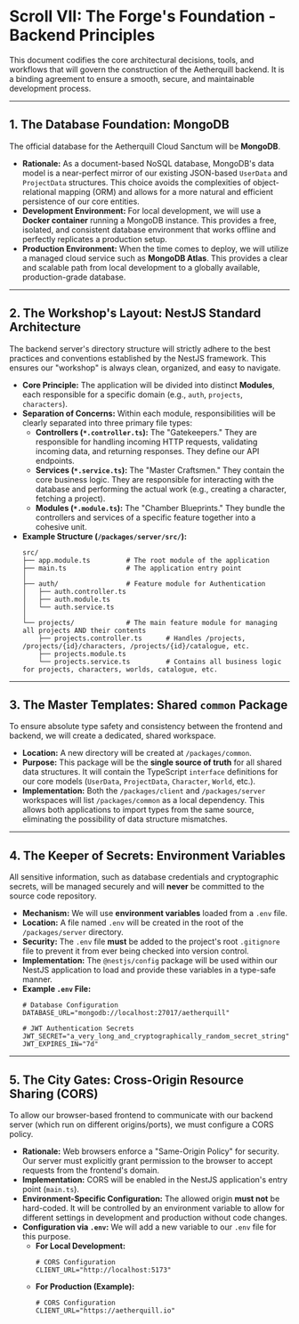 # Scroll VII: The Forge's Foundation - Backend Principles

This document codifies the core architectural decisions, tools, and workflows that will govern the construction of the Aetherquill backend. It is a binding agreement to ensure a smooth, secure, and maintainable development process.

---

## 1. The Database Foundation: MongoDB

The official database for the Aetherquill Cloud Sanctum will be **MongoDB**.

-   **Rationale:** As a document-based NoSQL database, MongoDB's data model is a near-perfect mirror of our existing JSON-based `UserData` and `ProjectData` structures. This choice avoids the complexities of object-relational mapping (ORM) and allows for a more natural and efficient persistence of our core entities.
-   **Development Environment:** For local development, we will use a **Docker container** running a MongoDB instance. This provides a free, isolated, and consistent database environment that works offline and perfectly replicates a production setup.
-   **Production Environment:** When the time comes to deploy, we will utilize a managed cloud service such as **MongoDB Atlas**. This provides a clear and scalable path from local development to a globally available, production-grade database.

---

## 2. The Workshop's Layout: NestJS Standard Architecture

The backend server's directory structure will strictly adhere to the best practices and conventions established by the NestJS framework. This ensures our "workshop" is always clean, organized, and easy to navigate.

-   **Core Principle:** The application will be divided into distinct **Modules**, each responsible for a specific domain (e.g., `auth`, `projects`, `characters`).
-   **Separation of Concerns:** Within each module, responsibilities will be clearly separated into three primary file types:
    -   **Controllers (`*.controller.ts`):** The "Gatekeepers." They are responsible for handling incoming HTTP requests, validating incoming data, and returning responses. They define our API endpoints.
    -   **Services (`*.service.ts`):** The "Master Craftsmen." They contain the core business logic. They are responsible for interacting with the database and performing the actual work (e.g., creating a character, fetching a project).
    -   **Modules (`*.module.ts`):** The "Chamber Blueprints." They bundle the controllers and services of a specific feature together into a cohesive unit.
  -   **Example Structure (`/packages/server/src/`):**
      ```
      src/
      ├── app.module.ts         # The root module of the application
      ├── main.ts               # The application entry point
      │
      ├── auth/                 # Feature module for Authentication
      │   ├── auth.controller.ts
      │   ├── auth.module.ts
      │   └── auth.service.ts
      │
      └── projects/             # The main feature module for managing all projects AND their contents
          ├── projects.controller.ts      # Handles /projects, /projects/{id}/characters, /projects/{id}/catalogue, etc.
          ├── projects.module.ts
          └── projects.service.ts         # Contains all business logic for projects, characters, worlds, catalogue, etc.
      ```
      
---

## 3. The Master Templates: Shared `common` Package

To ensure absolute type safety and consistency between the frontend and backend, we will create a dedicated, shared workspace.

-   **Location:** A new directory will be created at `/packages/common`.
-   **Purpose:** This package will be the **single source of truth** for all shared data structures. It will contain the TypeScript `interface` definitions for our core models (`UserData`, `ProjectData`, `Character`, `World`, etc.).
-   **Implementation:** Both the `/packages/client` and `/packages/server` workspaces will list `/packages/common` as a local dependency. This allows both applications to import types from the same source, eliminating the possibility of data structure mismatches.

---

## 4. The Keeper of Secrets: Environment Variables

All sensitive information, such as database credentials and cryptographic secrets, will be managed securely and will **never** be committed to the source code repository.

-   **Mechanism:** We will use **environment variables** loaded from a `.env` file.
-   **Location:** A file named `.env` will be created in the root of the `/packages/server` directory.
-   **Security:** The `.env` file **must** be added to the project's root `.gitignore` file to prevent it from ever being checked into version control.
-   **Implementation:** The `@nestjs/config` package will be used within our NestJS application to load and provide these variables in a type-safe manner.
-   **Example `.env` File:**
    ```
    # Database Configuration
    DATABASE_URL="mongodb://localhost:27017/aetherquill"

    # JWT Authentication Secrets
    JWT_SECRET="a_very_long_and_cryptographically_random_secret_string"
    JWT_EXPIRES_IN="7d"
    ```

---

## 5. The City Gates: Cross-Origin Resource Sharing (CORS)

To allow our browser-based frontend to communicate with our backend server (which run on different origins/ports), we must configure a CORS policy.

-   **Rationale:** Web browsers enforce a "Same-Origin Policy" for security. Our server must explicitly grant permission to the browser to accept requests from the frontend's domain.
-   **Implementation:** CORS will be enabled in the NestJS application's entry point (`main.ts`).
-   **Environment-Specific Configuration:** The allowed origin **must not** be hard-coded. It will be controlled by an environment variable to allow for different settings in development and production without code changes.
-   **Configuration via `.env`:** We will add a new variable to our `.env` file for this purpose.
    -   **For Local Development:**
        ```
        # CORS Configuration
        CLIENT_URL="http://localhost:5173"
        ```
    -   **For Production (Example):**
        ```
        # CORS Configuration
        CLIENT_URL="https://aetherquill.io"
        ```
